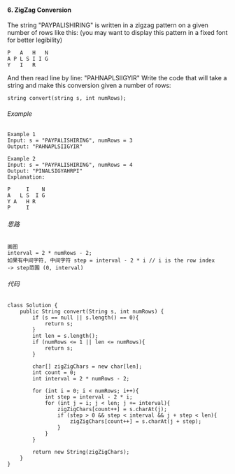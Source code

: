 #### 6. ZigZag Conversion ####
The string "PAYPALISHIRING" is written in a zigzag pattern on a given number of rows like this: (you may want to display this pattern in a fixed font for better legibility)
```
P   A   H   N
A P L S I I G
Y   I   R
```
And then read line by line: "PAHNAPLSIIGYIR"
Write the code that will take a string and make this conversion given a number of rows:
```
string convert(string s, int numRows);
```

###### Example ######
```
Example 1
Input: s = "PAYPALISHIRING", numRows = 3
Output: "PAHNAPLSIIGYIR"

Example 2
Input: s = "PAYPALISHIRING", numRows = 4
Output: "PINALSIGYAHRPI"
Explanation:

P     I    N
A   L S  I G
Y A   H R
P     I
```

###### 思路 ######
```
画图
interval = 2 * numRows - 2;
如果有中间字符, 中间字符 step = interval - 2 * i // i is the row index
-> step范围 (0, interval)
```

###### 代码 ######
```
class Solution {
    public String convert(String s, int numRows) {
        if (s == null || s.length() == 0){
            return s;
        }
        int len = s.length();
        if (numRows <= 1 || len <= numRows){
            return s;
        }
        
        char[] zigZigChars = new char[len];
        int count = 0;
        int interval = 2 * numRows - 2;
        
        for (int i = 0; i < numRows; i++){
            int step = interval - 2 * i;
            for (int j = i; j < len; j += interval){
                zigZigChars[count++] = s.charAt(j);
                if (step > 0 && step < interval && j + step < len){
                    zigZigChars[count++] = s.charAt(j + step);
                }
            }
        }
        
        return new String(zigZigChars);
    }
}
```